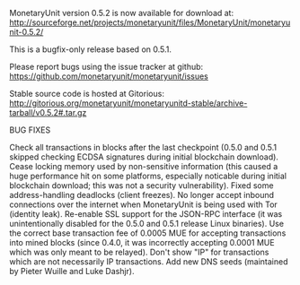 MonetaryUnit version 0.5.2 is now available for download at:
http://sourceforge.net/projects/monetaryunit/files/MonetaryUnit/monetaryunit-0.5.2/

This is a bugfix-only release based on 0.5.1.

Please report bugs using the issue tracker at github:
https://github.com/monetaryunit/monetaryunit/issues

Stable source code is hosted at Gitorious:
http://gitorious.org/monetaryunit/monetaryunitd-stable/archive-tarball/v0.5.2#.tar.gz

BUG FIXES

Check all transactions in blocks after the last checkpoint (0.5.0 and 0.5.1 skipped checking ECDSA signatures during initial blockchain download).
Cease locking memory used by non-sensitive information (this caused a huge performance hit on some platforms, especially noticable during initial blockchain download; this was
not a security vulnerability).
Fixed some address-handling deadlocks (client freezes).
No longer accept inbound connections over the internet when MonetaryUnit is being used with Tor (identity leak).
Re-enable SSL support for the JSON-RPC interface (it was unintentionally disabled for the 0.5.0 and 0.5.1 release Linux binaries).
Use the correct base transaction fee of 0.0005 MUE for accepting transactions into mined blocks (since 0.4.0, it was incorrectly accepting 0.0001 MUE which was only meant to be relayed).
Don't show "IP" for transactions which are not necessarily IP transactions.
Add new DNS seeds (maintained by Pieter Wuille and Luke Dashjr).

